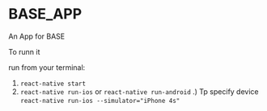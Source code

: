 # BASE_APP
An App for BASE

To runn it 

run from your terminal: 

1) `react-native start`
2) `react-native run-ios` or `react-native run-android`
  .) Tp specify device `react-native run-ios --simulator="iPhone 4s"`
